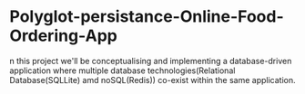 # Polyglot-persistance-Online-Food-Ordering-App
n this project we'll be conceptualising and implementing a database-driven application where multiple database technologies(Relational Database(SQLLite) amd noSQL(Redis)) co-exist within the same application.

